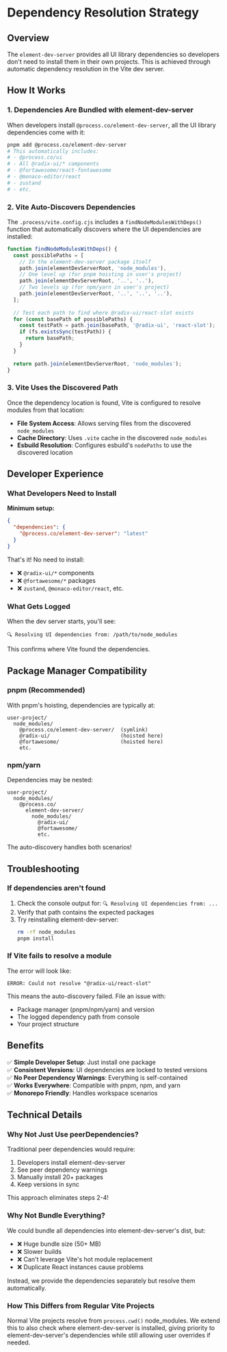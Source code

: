 # Dependency Resolution Strategy

## Overview

The `element-dev-server` provides all UI library dependencies so developers don't need to install them in their own projects. This is achieved through automatic dependency resolution in the Vite dev server.

## How It Works

### 1. Dependencies Are Bundled with element-dev-server

When developers install `@process.co/element-dev-server`, all the UI library dependencies come with it:

```bash
pnpm add @process.co/element-dev-server
# This automatically includes:
# - @process.co/ui
# - All @radix-ui/* components
# - @fortawesome/react-fontawesome
# - @monaco-editor/react
# - zustand
# - etc.
```

### 2. Vite Auto-Discovers Dependencies

The `.process/vite.config.cjs` includes a `findNodeModulesWithDeps()` function that automatically discovers where the UI dependencies are installed:

```javascript
function findNodeModulesWithDeps() {
  const possiblePaths = [
    // In the element-dev-server package itself
    path.join(elementDevServerRoot, 'node_modules'),
    // One level up (for pnpm hoisting in user's project)
    path.join(elementDevServerRoot, '..', '..'),
    // Two levels up (for npm/yarn in user's project)
    path.join(elementDevServerRoot, '..', '..', '..'),
  ];
  
  // Test each path to find where @radix-ui/react-slot exists
  for (const basePath of possiblePaths) {
    const testPath = path.join(basePath, '@radix-ui', 'react-slot');
    if (fs.existsSync(testPath)) {
      return basePath;
    }
  }
  
  return path.join(elementDevServerRoot, 'node_modules');
}
```

### 3. Vite Uses the Discovered Path

Once the dependency location is found, Vite is configured to resolve modules from that location:

- **File System Access**: Allows serving files from the discovered `node_modules`
- **Cache Directory**: Uses `.vite` cache in the discovered `node_modules`
- **Esbuild Resolution**: Configures esbuild's `nodePaths` to use the discovered location

## Developer Experience

### What Developers Need to Install

**Minimum setup:**
```json
{
  "dependencies": {
    "@process.co/element-dev-server": "latest"
  }
}
```

That's it! No need to install:
- ❌ `@radix-ui/*` components
- ❌ `@fortawesome/*` packages
- ❌ `zustand`, `@monaco-editor/react`, etc.

### What Gets Logged

When the dev server starts, you'll see:
```
🔍 Resolving UI dependencies from: /path/to/node_modules
```

This confirms where Vite found the dependencies.

## Package Manager Compatibility

### pnpm (Recommended)
With pnpm's hoisting, dependencies are typically at:
```
user-project/
  node_modules/
    @process.co/element-dev-server/  (symlink)
    @radix-ui/                       (hoisted here)
    @fortawesome/                    (hoisted here)
    etc.
```

### npm/yarn
Dependencies may be nested:
```
user-project/
  node_modules/
    @process.co/
      element-dev-server/
        node_modules/
          @radix-ui/
          @fortawesome/
          etc.
```

The auto-discovery handles both scenarios!

## Troubleshooting

### If dependencies aren't found

1. Check the console output for: `🔍 Resolving UI dependencies from: ...`
2. Verify that path contains the expected packages
3. Try reinstalling element-dev-server:
   ```bash
   rm -rf node_modules
   pnpm install
   ```

### If Vite fails to resolve a module

The error will look like:
```
ERROR: Could not resolve "@radix-ui/react-slot"
```

This means the auto-discovery failed. File an issue with:
- Package manager (pnpm/npm/yarn) and version
- The logged dependency path from console
- Your project structure

## Benefits

✅ **Simple Developer Setup**: Just install one package  
✅ **Consistent Versions**: UI dependencies are locked to tested versions  
✅ **No Peer Dependency Warnings**: Everything is self-contained  
✅ **Works Everywhere**: Compatible with pnpm, npm, and yarn  
✅ **Monorepo Friendly**: Handles workspace scenarios  

## Technical Details

### Why Not Just Use peerDependencies?

Traditional peer dependencies would require:
1. Developers install element-dev-server
2. See peer dependency warnings
3. Manually install 20+ packages
4. Keep versions in sync

This approach eliminates steps 2-4!

### Why Not Bundle Everything?

We could bundle all dependencies into element-dev-server's dist, but:
- ❌ Huge bundle size (50+ MB)
- ❌ Slower builds
- ❌ Can't leverage Vite's hot module replacement
- ❌ Duplicate React instances cause problems

Instead, we provide the dependencies separately but resolve them automatically.

### How This Differs from Regular Vite Projects

Normal Vite projects resolve from `process.cwd()` node_modules. We extend this to also check where element-dev-server is installed, giving priority to element-dev-server's dependencies while still allowing user overrides if needed.

